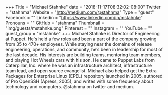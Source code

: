+++
Title = "Michael Stahnke"
date = "2018-11-17T08:32:02-08:00"
Twitter = "stahnma"
Website = "http://medium.com/@stahnma"
Type = "guest"
Facebook = ""
Linkedin = "https://www.linkedin.com/in/mstahnke"
Pronouns = ""
GitHub = "stahnma"
Thumbnail = "img/guests/mstahnke.png"
Pinterest = ""
Instagram = ""
YouTube = ""
guest_group = "mstahnke"
+++
Michael Stahnke is Director of Engineering at Puppet. He's held a few roles and been a part of the company growing from 35 to 470+ employees. While staying near the domains of release engineering, operations, and community, he’s been in leadership for most of the last decade. His interests are building teams,  mentoring team members, and playing Hot Wheels cars with his son. He came to Puppet Labs from Caterpillar, Inc. where he was an infrastructure architect, infrastructure team lead, and open source evangelist. Michael also helped get the Extra Packages for Enterprise Linux (EPEL) repository launched in 2005, authored of Pro OpenSSH (Apress, 2005), and writes with some frequency about technology and computers. @stahnma on twitter and medium.
